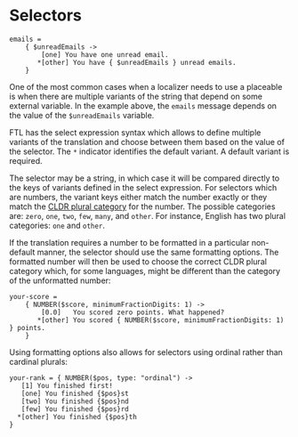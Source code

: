 # Selectors

```
emails =
    { $unreadEmails ->
        [one] You have one unread email.
       *[other] You have { $unreadEmails } unread emails.
    }
```

One of the most common cases when a localizer needs to use a placeable is when
there are multiple variants of the string that depend on some external
variable. In the example above, the `emails` message depends on the value of
the `$unreadEmails` variable.

FTL has the select expression syntax which allows to define multiple variants
of the translation and choose between them based on the value of the
selector. The `*` indicator identifies the default variant. A default
variant is required.

The selector may be a string, in which case it will be compared directly to
the keys of variants defined in the select expression. For selectors which
are numbers, the variant keys either match the number exactly or they match
the [CLDR plural category][] for the number. The possible categories are:
`zero`, `one`, `two`, `few`, `many`, and `other`. For instance, English has
two plural categories: `one` and `other`.

If the translation requires a number to be formatted in a particular
non-default manner, the selector should use the same formatting options. The
formatted number will then be used to choose the correct CLDR plural category
which, for some languages, might be different than the category of the
unformatted number:

```
your-score =
    { NUMBER($score, minimumFractionDigits: 1) ->
        [0.0]   You scored zero points. What happened?
       *[other] You scored { NUMBER($score, minimumFractionDigits: 1) } points.
    }
```

Using formatting options also allows for selectors using ordinal rather than
cardinal plurals:

```
your-rank = { NUMBER($pos, type: "ordinal") ->
   [1] You finished first!
   [one] You finished {$pos}st
   [two] You finished {$pos}nd
   [few] You finished {$pos}rd
  *[other] You finished {$pos}th
}
```

[CLDR plural category]: https://www.unicode.org/cldr/charts/latest/supplemental/language_plural_rules.html
